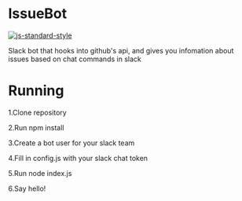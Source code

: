 
# IssueBot
[![js-standard-style](https://img.shields.io/badge/code%20style-standard-brightgreen.svg)](http://standardjs.com/)

Slack bot that hooks into github's api, and gives you infomation about issues based on chat commands in slack

# Running

1.Clone repository

2.Run npm install

3.Create a bot user for your slack team

4.Fill in config.js with your slack chat token

5.Run node index.js

6.Say hello!

